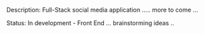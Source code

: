 Description: Full-Stack social media application .....
more to come ...

Status: In development - Front End ... brainstorming ideas ..

